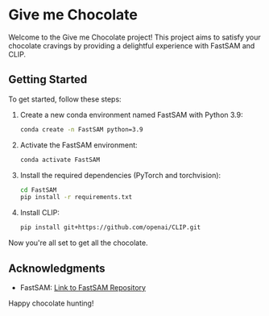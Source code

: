 # Give me Chocolate

Welcome to the Give me Chocolate project! This project aims to satisfy your chocolate cravings by providing a delightful experience with FastSAM and CLIP.

## Getting Started

To get started, follow these steps:

1. Create a new conda environment named FastSAM with Python 3.9:
    ```bash
    conda create -n FastSAM python=3.9
    ```

2. Activate the FastSAM environment:
    ```bash
    conda activate FastSAM
    ```

3. Install the required dependencies (PyTorch and torchvision):
    ```bash
    cd FastSAM
    pip install -r requirements.txt
    ```

4. Install CLIP:
    ```bash
    pip install git+https://github.com/openai/CLIP.git
    ```

Now you're all set to get all the chocolate.

## Acknowledgments

- FastSAM: [Link to FastSAM Repository](#)


Happy chocolate hunting!
